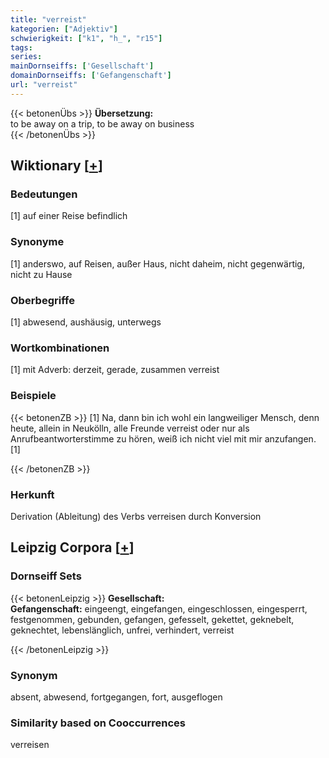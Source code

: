 ```yaml
---
title: "verreist"
kategorien: ["Adjektiv"]
schwierigkeit: ["k1", "h_", "r15"]
tags:
series:
mainDornseiffs: ['Gesellschaft']
domainDornseiffs: ['Gefangenschaft']
url: "verreist"
---
```


{{< betonenÜbs >}}
**Übersetzung:**  
to be away on a trip, to be away on business  
{{< /betonenÜbs >}}

## Wiktionary [[+](https://de.wiktionary.org/wiki/verreist)]

### Bedeutungen
[1] auf einer Reise befindlich  

### Synonyme
[1] anderswo, auf Reisen, außer Haus, nicht daheim, nicht gegenwärtig, nicht zu Hause  

### Oberbegriffe
[1] abwesend, aushäusig, unterwegs  

### Wortkombinationen
[1] mit Adverb: derzeit, gerade, zusammen verreist  

### Beispiele
{{< betonenZB >}}
[1] Na, dann bin ich wohl ein langweiliger Mensch, denn heute, allein in Neukölln, alle Freunde verreist oder nur als Anrufbeantworterstimme zu hören, weiß ich nicht viel mit mir anzufangen.[1]  

{{< /betonenZB >}}
### Herkunft
Derivation (Ableitung) des Verbs verreisen durch Konversion  


## Leipzig Corpora [[+](https://corpora.uni-leipzig.de/en/res?word=verreist&corpusId=deu_newscrawl-public_2018)]

### Dornseiff Sets
{{< betonenLeipzig >}}
**Gesellschaft:**  
**Gefangenschaft:** eingeengt, eingefangen, eingeschlossen, eingesperrt, festgenommen, gebunden, gefangen, gefesselt, gekettet, geknebelt, geknechtet, lebenslänglich, unfrei, verhindert, verreist  

{{< /betonenLeipzig >}}

### Synonym
absent, abwesend, fortgegangen, fort, ausgeflogen


### Similarity based on Cooccurrences
verreisen

